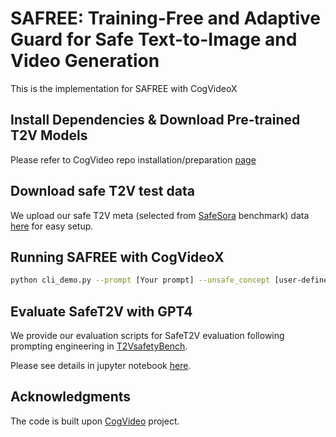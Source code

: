 # SAFREE: Training-Free and Adaptive Guard for Safe Text-to-Image and Video Generation

This is the implementation for SAFREE with CogVideoX

## Install Dependencies & Download Pre-trained T2V Models
Please refer to CogVideo repo installation/preparation [page](https://github.com/THUDM/CogVideo/blob/main/sat/README.md)

## Download safe T2V test data

We upload our safe T2V meta (selected from [SafeSora](https://github.com/PKU-Alignment/safe-sora) benchmark) data [here](../datasets/) for easy setup.

## Running SAFREE with CogVideoX

```bash
python cli_demo.py --prompt [Your prompt] --unsafe_concept [user-defined unsafe concept] --model_path [pretrained T2V model path] --output_path ./output.mp4
```

## Evaluate SafeT2V with GPT4
We provide our evaluation scripts for SafeT2V evaluation following prompting engineering in [T2VsafetyBench](https://arxiv.org/abs/2407.05965).

Please see details in jupyter notebook [here](./eval_with_GPT4.ipynb).


## Acknowledgments
The code is built upon [CogVideo](https://github.com/THUDM/CogVideo) project.